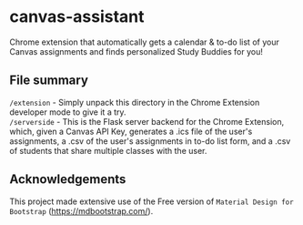 # canvas-assistant
Chrome extension that automatically gets a calendar &amp; to-do list of your Canvas assignments and finds personalized Study Buddies for you!

## File summary

```/extension``` - Simply unpack this directory in the Chrome Extension developer mode to give it a try. \
```/serverside``` - This is the Flask server backend for the Chrome Extension, which, given a Canvas API Key, generates a .ics file of the user's assignments, a .csv of the user's assignments in to-do list form, and a .csv of students that share multiple classes with the user. 

## Acknowledgements

This project made extensive use of the Free version of ```Material Design for Bootstrap``` (https://mdbootstrap.com/).
